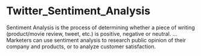 # Twitter_Sentiment_Analysis
Sentiment Analysis is the process of determining whether a piece of writing (product/movie review, tweet, etc.) is positive, negative or neutral. ... Marketers can use sentiment analysis to research public opinion of their company and products, or to analyze customer satisfaction.
